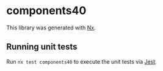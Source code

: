 # components40

This library was generated with [Nx](https://nx.dev).

## Running unit tests

Run `nx test components40` to execute the unit tests via [Jest](https://jestjs.io).
